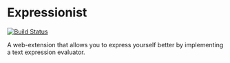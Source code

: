# Expressionist
[![Build Status](https://travis-ci.org/PatrickHollweck/Expressionist.svg?branch=master)](https://travis-ci.org/PatrickHollweck/Expressionist)

A web-extension that allows you to express yourself better by implementing a text expression evaluator.
